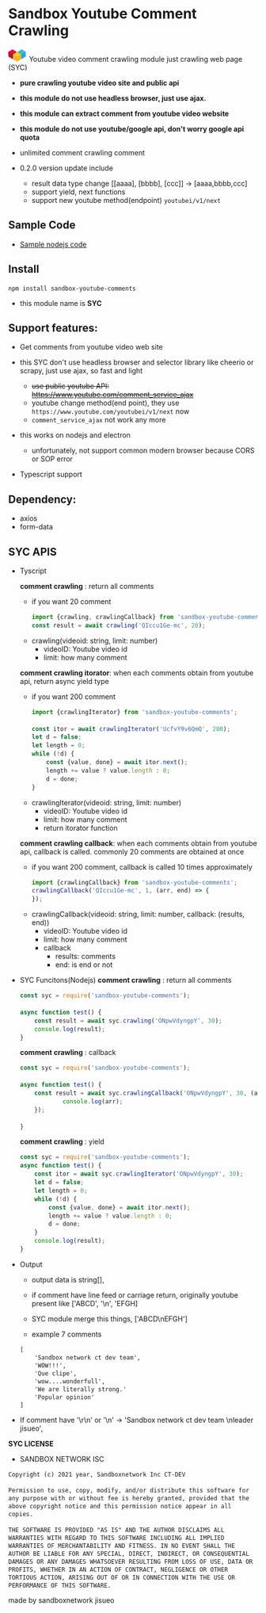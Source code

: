 # Sandbox Youtube Comment Crawling
![alt text](https://raw.githubusercontent.com/jisueo/sycl-sample/master/sd_min.png) Youtube video comment crawling module just crawling web page (SYC)

* **pure crawling youtube video site and public api**
* **this module do not use headless browser, just use ajax.**
* **this module can extract comment from youtube video website**
* **this module do not use youtube/google api, don't worry google api quota**
* unlimited comment crawling comment

* 0.2.0 version update include
    - result data type change [[aaaa], [bbbb], [ccc]] -> [aaaa,bbbb,ccc]
    - support yield, next functions
    - support new youtube method(endpoint) `youtubei/v1/next`

**Sample Code**
-

- [Sample nodejs code](https://github.com/jisueo/sycl-sample)

**Install**
-
```
npm install sandbox-youtube-comments
```
- this module name is **SYC**

**Support features:**
-

- Get comments from youtube video web site
- this SYC don't use headless browser and selector library like cheerio or scrapy, just use ajax, so fast and light
    - <s>use public youtube API: https://www.youtube.com/comment_service_ajax</s>
    - youtube change method(end point), they use `https://www.youtube.com/youtubei/v1/next` now
    - `comment_service_ajax` not work any more
    
- this works on nodejs and electron
    - unfortunately, not support common modern browser because CORS or SOP error
- Typescript support

**Dependency:**
-
- axios
- form-data

**SYC APIS**
-
* Tyscript

    **comment crawling** : return all comments
    - if you want 20 comment
        ```ts
        import {crawling, crawlingCallback} from 'sandbox-youtube-comments';
        const result = await crawling('QIccu1Ge-mc', 20);
        ```
    - crawling(videoid: string, limit: number)
        - videoID: Youtube video id
        - limit: how many comment

    **comment crawling itorator**: when each comments obtain from youtube api, return async yield type 
    - if you want 200 comment
        ```ts
        import {crawlingIterator} from 'sandbox-youtube-comments';

        const itor = await crawlingIterator('UcfvY9v6QmQ', 200);
        let d = false;
        let length = 0;
        while (!d) {
            const {value, done} = await itor.next();
            length += value ? value.length : 0;
            d = done;
        }
        ```
    - crawlingIterator(videoid: string, limit: number)
        - videoID: Youtube video id
        - limit: how many comment
        - return itorator function
     
    **comment crawling callback**: when each comments obtain from youtube api, callback is called. commonly 20 comments are obtained at once  
    - if you want 200 comment, callback is called 10 times approximately 
        ```ts
        import {crawlingCallback} from 'sandbox-youtube-comments';
        crawlingCallback('QIccu1Ge-mc', 1, (arr, end) => {
        });
        ```
    - crawlingCallback(videoid: string, limit: number, callback: (results, end))
        - videoID: Youtube video id
        - limit: how many comment
        - callback
            - results: comments
            - end: is end or not
            
* SYC Funcitons(Nodejs)
    **comment crawling** : return all comments
    ```js
    const syc = require('sandbox-youtube-comments');

    async function test() {
        const result = await syc.crawling('ONpwVdyngpY', 30);
        console.log(result);    
    }
    ```

    **comment crawling** : callback
    ```js
    const syc = require('sandbox-youtube-comments');

    async function test() {
        const result = await syc.crawlingCallback('ONpwVdyngpY', 30, (arr, end) => {
                console.log(arr);   
        });
         
    }
    ```

    **comment crawling** : yield
    ```js
    const syc = require('sandbox-youtube-comments');
    async function test() {
        const itor = await syc.crawlingIterator('ONpwVdyngpY', 30);
        let d = false;
        let length = 0;
        while (!d) {
            const {value, done} = await itor.next();
            length += value ? value.length : 0;
            d = done;
        }
        console.log(result);    
    }

* Output
    - output data is string[], 
    - if comment have line feed or carriage return, originally youtube present like ['ABCD', '\n', 'EFGH]
    - SYC module merge this things, ['ABCD\nEFGH']

    - example 7 comments
    ```
    [
        'Sandbox network ct dev team',
        'WOW!!!',
        'Que clipe',
        'wow....wonderfull',
        'We are literally strong.'
        'Popular opinion'
    ]
    ```

- If comment have '\r\n' or '\n' -> 'Sandbox network ct dev team \nleader jisueo',
   
**SYC LICENSE**
- SANDBOX NETWORK ISC
```
Copyright (c) 2021 year, Sandboxnetwork Inc CT-DEV

Permission to use, copy, modify, and/or distribute this software for any purpose with or without fee is hereby granted, provided that the above copyright notice and this permission notice appear in all copies.

THE SOFTWARE IS PROVIDED "AS IS" AND THE AUTHOR DISCLAIMS ALL WARRANTIES WITH REGARD TO THIS SOFTWARE INCLUDING ALL IMPLIED WARRANTIES OF MERCHANTABILITY AND FITNESS. IN NO EVENT SHALL THE AUTHOR BE LIABLE FOR ANY SPECIAL, DIRECT, INDIRECT, OR CONSEQUENTIAL DAMAGES OR ANY DAMAGES WHATSOEVER RESULTING FROM LOSS OF USE, DATA OR PROFITS, WHETHER IN AN ACTION OF CONTRACT, NEGLIGENCE OR OTHER TORTIOUS ACTION, ARISING OUT OF OR IN CONNECTION WITH THE USE OR PERFORMANCE OF THIS SOFTWARE.
```

made by sandboxnetwork jisueo